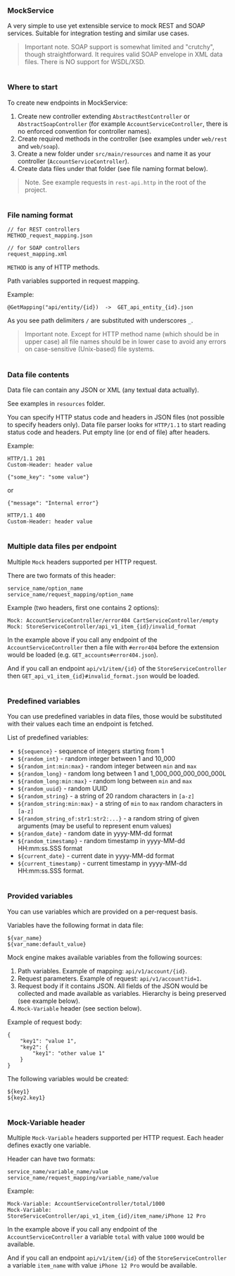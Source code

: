 ### MockService

A very simple to use yet extensible service to mock REST and SOAP services.
Suitable for integration testing and similar use cases.

> Important note. SOAP support is somewhat limited and "crutchy", though straightforward.
It requires valid SOAP envelope in XML data files. There is NO support for WSDL/XSD.

#
### Where to start

To create new endpoints in MockService:

1. Create new controller extending `AbstractRestController` or `AbstractSoapController`
(for example `AccountServiceController`, there is no enforced convention
for controller names).
2. Create required methods in the controller (see examples under `web/rest`
and `web/soap`).
3. Create a new folder under `src/main/resources` and
name it as your controller (`AccountServiceController`).
4. Create data files under that folder (see file naming format below).

> Note. See example requests in `rest-api.http` in the root of the project.

#
### File naming format

    // for REST controllers
    METHOD_request_mapping.json
    
    // for SOAP controllers
    request_mapping.xml 


`METHOD` is any of HTTP methods.

Path variables supported in request mapping.

Example:

    @GetMapping("api/entity/{id})  ->  GET_api_entity_{id}.json

As you see path delimiters `/` are substituted with underscores `_`.

> Important note. Except for HTTP method name (which should be in upper case)
all file names should be in lower case to avoid any errors
on case-sensitive (Unix-based) file systems.

#
### Data file contents

Data file can contain any JSON or XML (any textual data actually).

See examples in `resources` folder.

You can specify HTTP status code and headers in JSON files (not possible to specify headers only).
Data file parser looks for `HTTP/1.1` to start reading status code and headers.
Put empty line (or end of file) after headers.

Example:

    HTTP/1.1 201
    Custom-Header: header value
    
    {"some_key": "some value"}
    
or

    {"message": "Internal error"}

    HTTP/1.1 400
    Custom-Header: header value

#
### Multiple data files per endpoint

Multiple `Mock` headers supported per HTTP request.

There are two formats of this header:

    service_name/option_name
    service_name/request_mapping/option_name
    
Example (two headers, first one contains 2 options):

    Mock: AccountServiceController/error404 CartServiceController/empty
    Mock: StoreServiceController/api_v1_item_{id}/invalid_format

In the example above if you call any endpoint of the `AccountServiceController`
then a file with `#error404` before the extension would be loaded
(e.g. `GET_accounts#error404.json`).

And if you call an endpoint `api/v1/item/{id}` of the `StoreServiceController`
then `GET_api_v1_item_{id}#invalid_format.json` would be loaded.

#
### Predefined variables

You can use predefined variables in data files, those would be substituted
with their values each time an endpoint is fetched.

List of predefined variables:

- `${sequence}` - sequence of integers starting from 1
- `${random_int}` - random integer between 1 and 10_000
- `${random_int:min:max}` - random integer between `min` and `max`
- `${random_long}` - random long between 1 and 1_000_000_000_000_000L
- `${random_long:min:max}` - random long between `min` and `max`
- `${random_uuid}` - random UUID
- `${random_string}` - a string of 20 random characters in `[a-z]`
- `${random_string:min:max}` - a string of `min` to `max` random characters in `[a-z]`
- `${random_string_of:str1:str2:...}` - a random string of given arguments (may be useful to represent enum values)
- `${random_date}` - random date in yyyy-MM-dd format
- `${random_timestamp}` - random timestamp in yyyy-MM-dd HH:mm:ss.SSS format
- `${current_date}` - current date in yyyy-MM-dd format
- `${current_timestamp}` - current timestamp in yyyy-MM-dd HH:mm:ss.SSS format.

#
### Provided variables

You can use variables which are provided on a per-request basis.

Variables have the following format in data file:

    ${var_name}
    ${var_name:default_value}

Mock engine makes available variables from the following sources:

1. Path variables. Example of mapping: `api/v1/account/{id}`.
2. Request parameters. Example of request: `api/v1/account?id=1`.
3. Request body if it contains JSON.
All fields of the JSON would be collected and made available as variables.
Hierarchy is being preserved (see example below).
4. `Mock-Variable` header (see section below).

Example of request body:

    {
        "key1": "value 1",
        "key2": {
            "key1": "other value 1"
        }
    }

The following variables would be created:

    ${key1}
    ${key2.key1}

#
### Mock-Variable header

Multiple `Mock-Variable` headers supported per HTTP request.
Each header defines exactly one variable.

Header can have two formats:

    service_name/variable_name/value
    service_name/request_mapping/variable_name/value
    
Example:

    Mock-Variable: AccountServiceController/total/1000
    Mock-Variable: StoreServiceController/api_v1_item_{id}/item_name/iPhone 12 Pro

In the example above if you call any endpoint of the `AccountServiceController`
a variable `total` with value `1000` would be available.

And if you call an endpoint `api/v1/item/{id}` of the `StoreServiceController`
a variable `item_name` with value `iPhone 12 Pro` would be available.